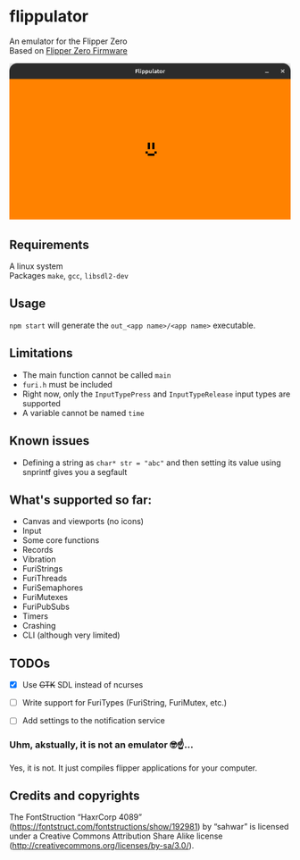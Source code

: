 # flippulator
An emulator for the Flipper Zero\
Based on [Flipper Zero Firmware](https://github.com/flipperdevices/flipperzero-firmware)

![Screenshot](https://raw.githubusercontent.com/Milk-Cool/flippulator/main/images/screenshot.png)

## Requirements
A linux system\
Packages `make`, `gcc`, `libsdl2-dev`

## Usage
`npm start` will generate the `out_<app name>/<app name>` executable.

## Limitations
- The main function cannot be called `main`
- `furi.h` must be included
- Right now, only the `InputTypePress` and `InputTypeRelease` input types are supported
- A variable cannot be named `time`

## Known issues
- Defining a string as `char* str = "abc"` and then setting its value using snprintf gives you a segfault

## What's supported so far:
- Canvas and viewports (no icons)
- Input
- Some core functions
- Records
- Vibration
- FuriStrings
- FuriThreads
- FuriSemaphores
- FuriMutexes
- FuriPubSubs
- Timers
- Crashing
- CLI (although very limited)

## TODOs
- [x] Use ~~GTK~~ SDL instead of ncurses
- [ ] Write support for FuriTypes (FuriString, FuriMutex, etc.)
- [ ] Add settings to the notification service


### Uhm, akstually, it is not an emulator 🤓☝️...
Yes, it is not. It just compiles flipper applications for your computer.

## Credits and copyrights
The FontStruction “HaxrCorp 4089” (https://fontstruct.com/fontstructions/show/192981) by “sahwar” is licensed under a Creative Commons Attribution Share Alike license (http://creativecommons.org/licenses/by-sa/3.0/).